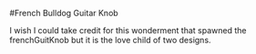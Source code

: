 #French Bulldog Guitar Knob

I wish I could take credit for this wonderment that spawned the frenchGuitKnob but it is the love child of two designs.
